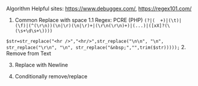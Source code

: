 Algorithm
Helpful sites: https://www.debuggex.com/, https://regex101.com/


1. Common Replace with space 
1.1 Regex: PCRE (PHP)
  `(?|(  +)|(\t)|(\f)|(^(\r\n))(\n|\r)(\n|\r)+|(\r\n(\r\n)+)|(...)|([xX]?(\(\s+\d\s+\))))`

  `$str=str_replace("<hr />","<hr/>",str_replace("\n\n", "\n", str_replace("\r\n", "\n", str_replace("&nbsp;","",trim($str)))));`
2. Remove from Text


3. Replace with Newline


4. Conditionally remove/replace
